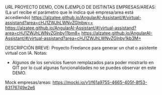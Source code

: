 URL PROYECTO DEMO, CON EJEMPLO DE DISTINTAS EMPRESAS/AREAS:
(La url recibe el parámetro que le indica qué empresa/area está accediendo)
https://alzatee.github.io/AngularAI-Assistant/#/virtual-assistand?area=cHJ1ZWJhLWNvZGlnbw==
https://alzatee.github.io/AngularAI-Assistant/#/virtual-assistand?area=cHJ1ZWJhLWNvZGlnby11bm8=
https://alzatee.github.io/AngularAI-Assistant/#/virtual-assistand?area=cHJ1ZWJhLWNvZGlnby1kb3M=

DESCRIPCIÓN BREVE: Proyecto Freelance para generar un chat o asistente virtual con IA.
Notas: 
- Algunos de los servicios fueron remplazados para poder mostrarlo en GIT por lo cual algunas funcionalidades no se puedes observar en este DEMO.

Mock empresas/areas:
https://mocki.io/v1/f61a9755-4665-405f-8f53-83176749e2e6
